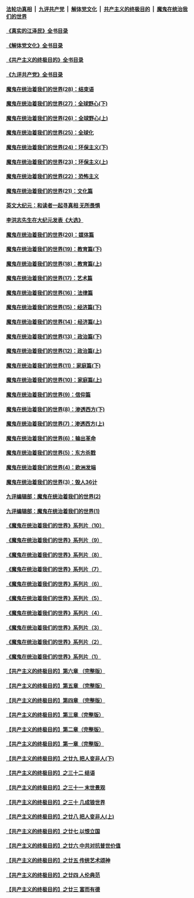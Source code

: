 ####  [法轮功真相](../../../../basic/blob/master/README.md?t=05132231) &nbsp;|&nbsp; [九评共产党](../../../../9ping.md/blob/master/README.md?t=05132231) &nbsp;|&nbsp; [解体党文化](../../../../jtdwh.md/blob/master/README.md?t=05132231)  &nbsp;|&nbsp; [共产主义的终极目的](../../../../gczydzjmd.md/blob/master/README.md?t=05132231) &nbsp;|&nbsp; [魔鬼在统治我们的世界](../../../../mgztzwmdsj.md/blob/master/README.md?t=05132231) 

#### [《真实的江泽民》全书目录](../pages/nsc422/n13721399.md?t=05132231) 

#### [《解体党文化》全书目录](../pages/nsc422/n13721157.md?t=05132231) 

#### [《共产主义的终极目的》全书目录](../pages/nsc422/n13721048.md?t=05132231) 

#### [《九评共产党》全书目录](../pages/nsc422/n13708085.md?t=05132231) 

#### [魔鬼在统治着我们的世界(28)：结束语](../pages/nsc422/n10936246.md?t=05132231) 

#### [魔鬼在统治着我们的世界(27)：全球野心(下)](../pages/nsc422/n10928319.md?t=05132231) 

#### [魔鬼在统治着我们的世界(26)：全球野心(上)](../pages/nsc422/n10900318.md?t=05132231) 

#### [魔鬼在统治着我们的世界(25)：全球化](../pages/nsc422/n10788205.md?t=05132231) 

#### [魔鬼在统治着我们的世界(24)：环保主义(下)](../pages/nsc422/n10695307.md?t=05132231) 

#### [魔鬼在统治着我们的世界(23)：环保主义(上)](../pages/nsc422/n10688613.md?t=05132231) 

#### [魔鬼在统治着我们的世界(22)：恐怖主义](../pages/nsc422/n10614727.md?t=05132231) 

#### [魔鬼在统治着我们的世界(21)：文化篇](../pages/nsc422/n10597706.md?t=05132231) 

#### [英文大纪元：和读者一起寻真相 无所畏惧](../pages/nsc422/n12542027.md?t=05132231) 

#### [李洪志先生在大纪元发表《大选》](../pages/nsc422/n12534746.md?t=05132231) 

#### [魔鬼在统治着我们的世界(20)：媒体篇](../pages/nsc422/n10586579.md?t=05132231) 

#### [魔鬼在统治着我们的世界(19)：教育篇(下)](../pages/nsc422/n10564808.md?t=05132231) 

#### [魔鬼在统治着我们的世界(18)：教育篇(上)](../pages/nsc422/n10526970.md?t=05132231) 

#### [魔鬼在统治着我们的世界(17)：艺术篇](../pages/nsc422/n10499093.md?t=05132231) 

#### [魔鬼在统治着我们的世界(16)：法律篇](../pages/nsc422/n10485969.md?t=05132231) 

#### [魔鬼在统治着我们的世界(15)：经济篇(下)](../pages/nsc422/n10469975.md?t=05132231) 

#### [魔鬼在统治着我们的世界(14)：经济篇(上)](../pages/nsc422/n10457370.md?t=05132231) 

#### [魔鬼在统治着我们的世界(13)：政治篇(下)](../pages/nsc422/n10448270.md?t=05132231) 

#### [魔鬼在统治着我们的世界(12)：政治篇(上)](../pages/nsc422/n10444576.md?t=05132231) 

#### [魔鬼在统治着我们的世界(11)：家庭篇(下)](../pages/nsc422/n10440961.md?t=05132231) 

#### [魔鬼在统治着我们的世界(10)：家庭篇(上)](../pages/nsc422/n10435448.md?t=05132231) 

#### [魔鬼在统治着我们的世界(9)：信仰篇](../pages/nsc422/n10432159.md?t=05132231) 

#### [魔鬼在统治着我们的世界(8)：渗透西方(下)](../pages/nsc422/n10429603.md?t=05132231) 

#### [魔鬼在统治着我们的世界(7)：渗透西方(上)](../pages/nsc422/n10426013.md?t=05132231) 

#### [魔鬼在统治着我们的世界(6)：输出革命](../pages/nsc422/n10421536.md?t=05132231) 

#### [魔鬼在统治着我们的世界(5)：东方杀戮](../pages/nsc422/n10417707.md?t=05132231) 

#### [魔鬼在统治着我们的世界(4)：欧洲发端](../pages/nsc422/n10414890.md?t=05132231) 

#### [魔鬼在统治着我们的世界(3)：毁人36计](../pages/nsc422/n10411583.md?t=05132231) 

#### [九评编辑部：魔鬼在统治着我们的世界(2)](../pages/nsc422/n10410036.md?t=05132231) 

#### [九评编辑部：魔鬼在统治着我们的世界(1)](../pages/nsc422/n10406825.md?t=05132231) 

#### [《魔鬼在统治着我们的世界》系列片（10）](../pages/nsc422/n12292670.md?t=05132231) 

#### [《魔鬼在统治着我们的世界》系列片（9）](../pages/nsc422/n12290859.md?t=05132231) 

#### [《魔鬼在统治着我们的世界》系列片（8）](../pages/nsc422/n12287445.md?t=05132231) 

#### [《魔鬼在统治着我们的世界》系列片（7）](../pages/nsc422/n12283425.md?t=05132231) 

#### [《魔鬼在统治着我们的世界》系列片（6）](../pages/nsc422/n12282314.md?t=05132231) 

#### [《魔鬼在统治着我们的世界》系列片（5）](../pages/nsc422/n12281419.md?t=05132231) 

#### [《魔鬼在统治着我们的世界》系列片（4）](../pages/nsc422/n12274024.md?t=05132231) 

#### [《魔鬼在统治着我们的世界》系列片（3）](../pages/nsc422/n12271322.md?t=05132231) 

#### [《魔鬼在统治着我们的世界》系列片（2）](../pages/nsc422/n12269049.md?t=05132231) 

#### [《魔鬼在统治着我们的世界》系列片（1）](../pages/nsc422/n12267575.md?t=05132231) 

#### [【共产主义的终极目的】第六章 （完整版）](../pages/nsc422/n11428913.md?t=05132231) 

#### [【共产主义的终极目的】第五章 （完整版）](../pages/nsc422/n11428912.md?t=05132231) 

#### [【共产主义的终极目的】第四章 （完整版）](../pages/nsc422/n11428907.md?t=05132231) 

#### [【共产主义的终极目的】第三章（完整版）](../pages/nsc422/n11428848.md?t=05132231) 

#### [【共产主义的终极目的】第二章（完整版）](../pages/nsc422/n11428831.md?t=05132231) 

#### [【共产主义的终极目的】第一章（完整版）](../pages/nsc422/n11417651.md?t=05132231) 

#### [【共产主义的终极目的】之廿九 把人变非人(下)](../pages/nsc422/n11344140.md?t=05132231) 

#### [【共产主义的终极目的】之三十二 结语](../pages/nsc422/n11360535.md?t=05132231) 

#### [【共产主义的终极目的】之三十一 末世景观](../pages/nsc422/n11351129.md?t=05132231) 

#### [【共产主义的终极目的】之三十 几成狼世界](../pages/nsc422/n11348280.md?t=05132231) 

#### [【共产主义的终极目的】之廿八 把人变非人(上)](../pages/nsc422/n11340492.md?t=05132231) 

#### [【共产主义的终极目的】之廿七 以恨立国](../pages/nsc422/n11336944.md?t=05132231) 

#### [【共产主义的终极目的】之廿六 中共对抗普世价值](../pages/nsc422/n11324785.md?t=05132231) 

#### [【共产主义的终极目的】之廿五 传统艺术颂神](../pages/nsc422/n11296396.md?t=05132231) 

#### [【共产主义的终极目的】之廿四 人伦典范](../pages/nsc422/n11296397.md?t=05132231) 

#### [【共产主义的终极目的】之廿三 富而有德](../pages/nsc422/n11283598.md?t=05132231) 

